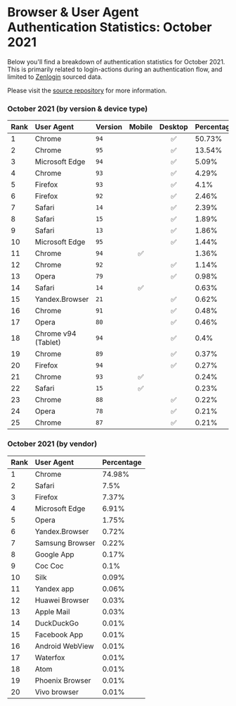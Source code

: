 # Browser & User Agent Authentication Statistics: October 2021

Below you'll find a breakdown of authentication statistics for
October 2021. This is primarily related to login-actions during an
authentication flow, and limited to <a href="https://zenlogin.co"/>Zenlogin</a>
sourced data.

Please visit the
<a href="https://github.com/zenlogin/browser-user-agent-authentication-statistics">source repository</a>
for more information.

### October 2021 (by version & device type)
| Rank | User Agent | Version | Mobile | Desktop | Percentage |
| :--- | :--- | :--- | :---: | :---: | :--- |
| 1 | Chrome | `94` | | ✅ | 50.73% |
| 2 | Chrome | `95` | | ✅ | 13.54% |
| 3 | Microsoft Edge | `94` | | ✅ | 5.09% |
| 4 | Chrome | `93` | | ✅ | 4.29% |
| 5 | Firefox | `93` | | ✅ | 4.1% |
| 6 | Firefox | `92` | | ✅ | 2.46% |
| 7 | Safari | `14` | | ✅ | 2.39% |
| 8 | Safari | `15` | | ✅ | 1.89% |
| 9 | Safari | `13` | | ✅ | 1.86% |
| 10 | Microsoft Edge | `95` | | ✅ | 1.44% |
| 11 | Chrome | `94` | ✅ | | 1.36% |
| 12 | Chrome | `92` | | ✅ | 1.14% |
| 13 | Opera | `79` | | ✅ | 0.98% |
| 14 | Safari | `14` | ✅ | | 0.63% |
| 15 | Yandex.Browser | `21` | | ✅ | 0.62% |
| 16 | Chrome | `91` | | ✅ | 0.48% |
| 17 | Opera | `80` | | ✅ | 0.46% |
| 18 | Chrome v94 (Tablet) | `94` | | ✅ | 0.4% |
| 19 | Chrome | `89` | | ✅ | 0.37% |
| 20 | Firefox | `94` | | ✅ | 0.27% |
| 21 | Chrome | `93` | ✅ | | 0.24% |
| 22 | Safari | `15` | ✅ | | 0.23% |
| 23 | Chrome | `88` | | ✅ | 0.22% |
| 24 | Opera | `78` | | ✅ | 0.21% |
| 25 | Chrome | `87` | | ✅ | 0.21% |


### October 2021 (by vendor)
| Rank | User Agent | Percentage |
| :--- | :--- | :--- |
| 1 | Chrome | 74.98% |
| 2 | Safari | 7.5% |
| 3 | Firefox | 7.37% |
| 4 | Microsoft Edge | 6.91% |
| 5 | Opera | 1.75% |
| 6 | Yandex.Browser | 0.72% |
| 7 | Samsung Browser | 0.22% |
| 8 | Google App | 0.17% |
| 9 | Coc Coc | 0.1% |
| 10 | Silk | 0.09% |
| 11 | Yandex app | 0.06% |
| 12 | Huawei Browser | 0.03% |
| 13 | Apple Mail | 0.03% |
| 14 | DuckDuckGo | 0.01% |
| 15 | Facebook App | 0.01% |
| 16 | Android WebView | 0.01% |
| 17 | Waterfox | 0.01% |
| 18 | Atom | 0.01% |
| 19 | Phoenix Browser | 0.01% |
| 20 | Vivo browser | 0.01% |
